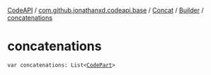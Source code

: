 [CodeAPI](../../../index.md) / [com.github.jonathanxd.codeapi.base](../../index.md) / [Concat](../index.md) / [Builder](index.md) / [concatenations](.)

# concatenations

`var concatenations: List<`[`CodePart`](../../../com.github.jonathanxd.codeapi/-code-part/index.md)`>`
